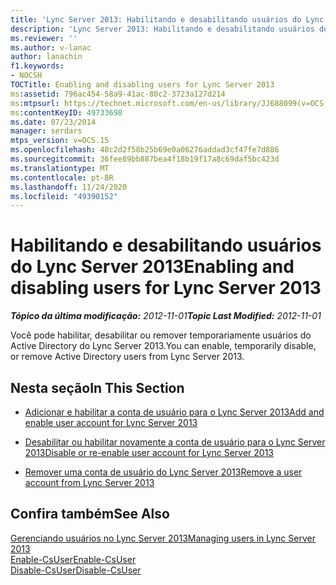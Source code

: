 ```yaml
---
title: 'Lync Server 2013: Habilitando e desabilitando usuários do Lync Server'
description: 'Lync Server 2013: Habilitando e desabilitando usuários do Lync Server.'
ms.reviewer: ''
ms.author: v-lanac
author: lanachin
f1.keywords:
- NOCSH
TOCTitle: Enabling and disabling users for Lync Server 2013
ms:assetid: 796ac454-58a9-41ac-80c2-3723a127d214
ms:mtpsurl: https://technet.microsoft.com/en-us/library/JJ688099(v=OCS.15)
ms:contentKeyID: 49733698
ms.date: 07/23/2014
manager: serdars
mtps_version: v=OCS.15
ms.openlocfilehash: 48c2d2f58b25b69e0a06276addad3cf47fe7d886
ms.sourcegitcommit: 36fee89bb887bea4f18b19f17a8c69daf5bc423d
ms.translationtype: MT
ms.contentlocale: pt-BR
ms.lasthandoff: 11/24/2020
ms.locfileid: "49390152"
---
```

# <a name="enabling-and-disabling-users-for-lync-server-2013"></a><span data-ttu-id="ef703-103">Habilitando e desabilitando usuários do Lync Server 2013</span><span class="sxs-lookup"><span data-stu-id="ef703-103">Enabling and disabling users for Lync Server 2013</span></span>

<div data-xmlns="http://www.w3.org/1999/xhtml">

<div class="topic" data-xmlns="http://www.w3.org/1999/xhtml" data-msxsl="urn:schemas-microsoft-com:xslt" data-cs="https://msdn.microsoft.com/">

<div data-asp="https://msdn2.microsoft.com/asp">



</div>

<div id="mainSection">

<div id="mainBody"><span data-ttu-id="ef703-104">

<span> </span></span><span class="sxs-lookup"><span data-stu-id="ef703-104">

<span> </span></span></span>

<span data-ttu-id="ef703-105">_**Tópico da última modificação:** 2012-11-01_</span><span class="sxs-lookup"><span data-stu-id="ef703-105">_**Topic Last Modified:** 2012-11-01_</span></span>

<span data-ttu-id="ef703-106">Você pode habilitar, desabilitar ou remover temporariamente usuários do Active Directory do Lync Server 2013.</span><span class="sxs-lookup"><span data-stu-id="ef703-106">You can enable, temporarily disable, or remove Active Directory users from Lync Server 2013.</span></span>

<div>

## <a name="in-this-section"></a><span data-ttu-id="ef703-107">Nesta seção</span><span class="sxs-lookup"><span data-stu-id="ef703-107">In This Section</span></span>

  - [<span data-ttu-id="ef703-108">Adicionar e habilitar a conta de usuário para o Lync Server 2013</span><span class="sxs-lookup"><span data-stu-id="ef703-108">Add and enable user account for Lync Server 2013</span></span>](lync-server-2013-add-and-enable-user-account-for-lync-server.md)

  - [<span data-ttu-id="ef703-109">Desabilitar ou habilitar novamente a conta de usuário para o Lync Server 2013</span><span class="sxs-lookup"><span data-stu-id="ef703-109">Disable or re-enable user account for Lync Server 2013</span></span>](lync-server-2013-disable-or-re-enable-user-account-for-lync-server.md)

  - [<span data-ttu-id="ef703-110">Remover uma conta de usuário do Lync Server 2013</span><span class="sxs-lookup"><span data-stu-id="ef703-110">Remove a user account from Lync Server 2013</span></span>](lync-server-2013-remove-a-user-account-from-lync-server.md)

</div>

<div>

## <a name="see-also"></a><span data-ttu-id="ef703-111">Confira também</span><span class="sxs-lookup"><span data-stu-id="ef703-111">See Also</span></span>


[<span data-ttu-id="ef703-112">Gerenciando usuários no Lync Server 2013</span><span class="sxs-lookup"><span data-stu-id="ef703-112">Managing users in Lync Server 2013</span></span>](lync-server-2013-managing-users-in-lync-server.md)  
[<span data-ttu-id="ef703-113">Enable-CsUser</span><span class="sxs-lookup"><span data-stu-id="ef703-113">Enable-CsUser</span></span>](https://docs.microsoft.com/powershell/module/skype/Enable-CsUser)  
[<span data-ttu-id="ef703-114">Disable-CsUser</span><span class="sxs-lookup"><span data-stu-id="ef703-114">Disable-CsUser</span></span>](https://docs.microsoft.com/powershell/module/skype/Disable-CsUser)  
  

<span data-ttu-id="ef703-115"></div>

</div>

<span> </span>

</div>

</div>

</span><span class="sxs-lookup"><span data-stu-id="ef703-115"></div>

</div>

<span> </span>

</div>

</div>

</span></span></div>

